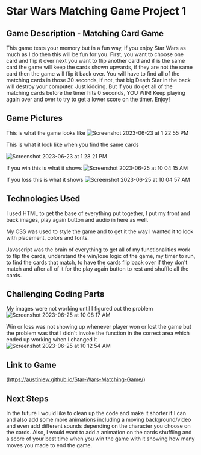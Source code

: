# Star Wars Matching Game Project 1


## Game Description - Matching Card Game
This game tests your memory but in a fun way, if you enjoy Star Wars as much as I do then this will be fun for you. First, you want to choose one card and flip it over next you want to flip another card and if is the same card the game will keep the cards shown upwards, if they are not the same card then the game will flip it back over. You will have to find all of the matching cards in those 30 seconds, if not, that big Death Star in the back will destroy your computer. Just kidding. But if you do get all of the matching cards before the timer hits 0 seconds, YOU WIN! Keep playing again over and over to try to get a lower score on the timer. Enjoy!

## Game Pictures
This is what the game looks like
![Screenshot 2023-06-23 at 1 22 55 PM](https://github.com/anandpatel48/SEI-BlackJack/assets/134661556/7f185aac-4004-445f-9d2a-fade6fa45b63)

This is what it look like when you find the same cards

![Screenshot 2023-06-23 at 1 28 21 PM](https://github.com/anandpatel48/SEI-BlackJack/assets/134661556/992180fe-6405-4921-a579-bdc0e30dea51)

If you win this is what it shows
![Screenshot 2023-06-25 at 10 04 15 AM](https://github.com/anandpatel48/SEI-BlackJack/assets/134661556/0d71cd6c-4f3b-4a42-a508-5e9551ce3313)


If you loss this is what it shows
![Screenshot 2023-06-25 at 10 04 57 AM](https://github.com/anandpatel48/SEI-BlackJack/assets/134661556/39aad612-b1bc-4677-9b4a-b6280d01fe6a)


## Technologies Used
I used HTML to get the base of everything put together, I put my front and back images, play again button and audio in here as well.

My CSS was used to style the game and to get it the way I wanted it to look with placement, colors and fonts.

Javascript was the brain of everything to get all of my functionalities work to flip the cards, understand the win/lose logic of the game, my timer to run, to find the cards that match, to have the cards flip back over if they don't match and after all of it for the play again button to rest and shuffle all the cards.

## Challenging Coding Parts
My images were not working until I figured out the problem
![Screenshot 2023-06-25 at 10 08 17 AM](https://github.com/anandpatel48/SEI-BlackJack/assets/134661556/004a6356-23ab-4028-9193-e9bba70014f7)


Win or loss was not showing up whenever player won or lost the game but the problem was that I didn't invoke the function in the correct area which ended up working when I changed it
![Screenshot 2023-06-25 at 10 12 54 AM](https://github.com/anandpatel48/SEI-BlackJack/assets/134661556/72bd998c-ceaf-4fce-9a9c-f84b01af772e)

## Link to Game
(https://austinlew.github.io/Star-Wars-Matching-Game/)

## Next Steps
In the future I would like to clean up the code and make it shorter if I can and also add some more animations including a moving background/video and even add different sounds depending on the character you choose on the cards. Also, I would want to add a animation on the cards shuffling and a score of your best time when you win the game with it showing how many moves you made to end the game. 
